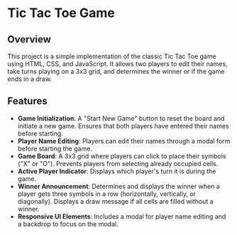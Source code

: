 # Tic Tac Toe Game

## Overview

This project is a simple implementation of the classic Tic Tac Toe game using HTML, CSS, and JavaScript. It allows two players to edit their names, take turns playing on a 3x3 grid, and determines the winner or if the game ends in a draw.

## Features

- **Game Initialization**: A "Start New Game" button to reset the board and initiate a new game. Ensures that both players have entered their names before starting.
- **Player Name Editing**: Players can edit their names through a modal form before starting the game.
- **Game Board**: A 3x3 grid where players can click to place their symbols ("X" or "O"). Prevents players from selecting already occupied cells.
- **Active Player Indicator**: Displays which player's turn it is during the game.
- **Winner Announcement**: Determines and displays the winner when a player gets three symbols in a row (horizontally, vertically, or diagonally). Displays a draw message if all cells are filled without a winner.
- **Responsive UI Elements**: Includes a modal for player name editing and a backdrop to focus on the modal.

